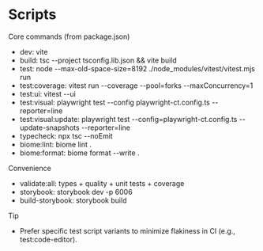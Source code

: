 # Scripts

Core commands (from package.json)
- dev: vite
- build: tsc --project tsconfig.lib.json && vite build
- test: node --max-old-space-size=8192 ./node_modules/vitest/vitest.mjs run
- test:coverage: vitest run --coverage --pool=forks --maxConcurrency=1
- test:ui: vitest --ui
- test:visual: playwright test --config playwright-ct.config.ts --reporter=line
- test:visual:update: playwright test --config=playwright-ct.config.ts --update-snapshots --reporter=line
- typecheck: npx tsc --noEmit
- biome:lint: biome lint .
- biome:format: biome format --write .

Convenience
- validate:all: types + quality + unit tests + coverage
- storybook: storybook dev -p 6006
- build-storybook: storybook build

Tip
- Prefer specific test script variants to minimize flakiness in CI (e.g., test:code-editor).
